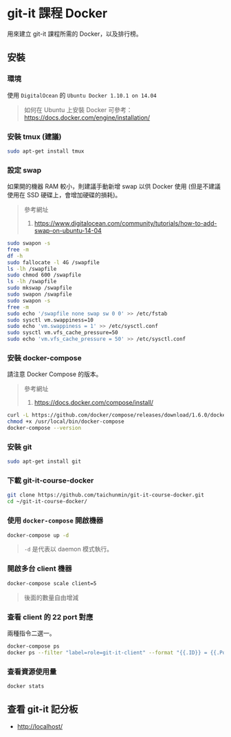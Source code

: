 # git-it 課程 Docker

用來建立 git-it 課程所需的 Docker，以及排行榜。

## 安裝

### 環境

使用 `DigitalOcean` 的 `Ubuntu Docker 1.10.1 on 14.04`

> 如何在 Ubuntu 上安裝 Docker 可參考：<https://docs.docker.com/engine/installation/>

### 安裝 tmux (建議)

```bash
sudo apt-get install tmux
```

### 設定 swap

如果開的機器 RAM 較小，則建議手動新增 swap 以供 Docker 使用 (但是不建議使用在 SSD 硬碟上，會增加硬碟的損耗)。

> 參考網址
>
> 1. <https://www.digitalocean.com/community/tutorials/how-to-add-swap-on-ubuntu-14-04>

```bash
sudo swapon -s
free -m
df -h
sudo fallocate -l 4G /swapfile
ls -lh /swapfile
sudo chmod 600 /swapfile
ls -lh /swapfile
sudo mkswap /swapfile
sudo swapon /swapfile
sudo swapon -s
free -m
sudo echo '/swapfile none swap sw 0 0' >> /etc/fstab
sudo sysctl vm.swappiness=10
sudo echo 'vm.swappiness = 1' >> /etc/sysctl.conf
sudo sysctl vm.vfs_cache_pressure=50
sudo echo 'vm.vfs_cache_pressure = 50' >> /etc/sysctl.conf
```

### 安裝 docker-compose

請注意 Docker Compose 的版本。

> 參考網址
>
> 1. <https://docs.docker.com/compose/install/>

```bash
curl -L https://github.com/docker/compose/releases/download/1.6.0/docker-compose-`uname -s`-`uname -m` > /usr/local/bin/docker-compose
chmod +x /usr/local/bin/docker-compose
docker-compose --version
```

### 安裝 git

```bash
sudo apt-get install git
```

### 下載 git-it-course-docker

```bash
git clone https://github.com/taichunmin/git-it-course-docker.git
cd ~/git-it-course-docker/
```

### 使用 `docker-compose` 開啟機器

```bash
docker-compose up -d
```

> `-d` 是代表以 daemon 模式執行。

### 開啟多台 client 機器

```bash
docker-compose scale client=5
```

> 後面的數量自由增減

### 查看 client 的 22 port 對應

兩種指令二選一。

```bash
docker-compose ps
docker ps --filter "label=role=git-it-client" --format "{{.ID}} = {{.Ports}}" | sort
```

### 查看資源使用量

```bash
docker stats
```

## 查看 git-it 記分板

* <http://localhost/>
